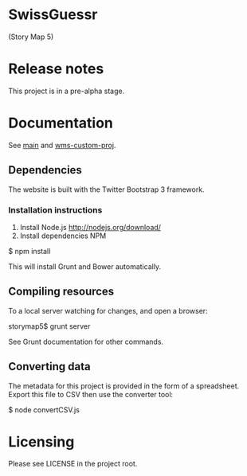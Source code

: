 SwissGuessr
===========

(Story Map 5)

# Release notes

This project is in a pre-alpha stage.

# Documentation

See [main](app/scripts/main.html) and [wms-custom-proj](app/scripts/wms-custom-proj.html).

## Dependencies

The website is built with the Twitter Bootstrap 3 framework.

### Installation instructions

1. Install Node.js http://nodejs.org/download/
2. Install dependencies NPM

$ npm install

This will install Grunt and Bower automatically.

## Compiling resources

To a local server watching for changes, and open a browser:

storymap5$ grunt server

See Grunt documentation for other commands.

## Converting data

The metadata for this project is provided in the form of a spreadsheet.
Export this file to CSV then use the converter tool:

$ node convertCSV.js

# Licensing

Please see LICENSE in the project root.
